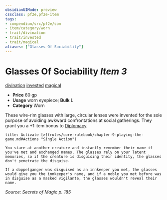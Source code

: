 ```yaml
---
obsidianUIMode: preview
cssclass: pf2e,pf2e-item
tags:
- compendium/src/pf2e/som
- item/category/worn
- trait/divination
- trait/invested
- trait/magical
aliases: ["Glasses Of Sociability"]
---
```

# Glasses Of Sociability *Item 3*  
[divination](rules/traits/divination.md)  [invested](rules/traits/invested.md)  [magical](rules/traits/magical.md)  

- **Price** 60 gp
- **Usage** worn eyepiece; **Bulk** L
- **Category** Worn

These wire-rim glasses with large, circular lenses were invented for the sole purpose of avoiding awkward confrontations at social gatherings. They grant you a +1 item bonus to [Diplomacy](compendium/skills.md#Diplomacy).

```ad-embed-ability
title: Activate [>](rules/core-rulebook/chapter-9-playing-the-game.md#Actions "Single Action")

You stare at another creature and instantly remember their name if you've met and exchanged names. The glasses rely on your latent memories, so if the creature is disguising their identity, the glasses don't penetrate the disguise.

If a doppelganger was disguised as an innkeeper you met, the glasses would give you the innkeeper's name, and if a noble you met before was in disguise as a masked vigilante, the glasses wouldn't reveal their name.
```

*Source: Secrets of Magic p. 185*